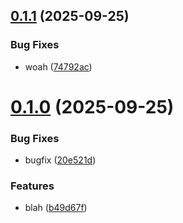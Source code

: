 ## [0.1.1](https://github.com/jeboehm/version-test/compare/v0.1.0...v0.1.1) (2025-09-25)


### Bug Fixes

* woah ([74792ac](https://github.com/jeboehm/version-test/commit/74792acb2c2dda7a3c5a1eaccd4f0ed85153d651))



# [0.1.0](https://github.com/jeboehm/version-test/compare/20e521de1500c90e9da9020154f8ec769cdcd0b9...v0.1.0) (2025-09-25)


### Bug Fixes

* bugfix ([20e521d](https://github.com/jeboehm/version-test/commit/20e521de1500c90e9da9020154f8ec769cdcd0b9))


### Features

* blah ([b49d67f](https://github.com/jeboehm/version-test/commit/b49d67f3b442e4f9b909f0387a6bac4f9133b047))



